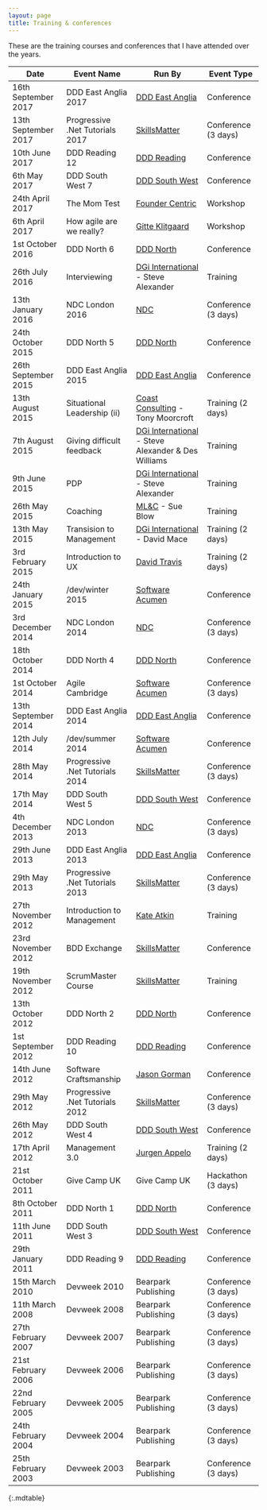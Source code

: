 ```yaml
---
layout: page
title: Training & conferences
---
```


These are the training courses and conferences that I have attended over the years.

| **Date**            | **Event Name**                  | **Run By**                                               | **Event Type**      |
| ------------------- | ------------------------------- | -------------------------------------------------------- | ------------------- |
| 16th September 2017 | DDD East Anglia 2017            | [DDD East Anglia][8]                                     | Conference          |
| 13th September 2017 | Progressive .Net Tutorials 2017 | [SkillsMatter][6]                                        | Conference (3 days) |
| 10th June 2017      | DDD Reading 12                  | [DDD Reading][1]                                         | Conference          |
| 6th May 2017        | DDD South West 7                | [DDD South West][2]                                      | Conference          |
| 24th April 2017     | The Mom Test                    | [Founder Centric][16]                                    | Workshop            |
| 6th April 2017      | How agile are we really?        | [Gitte Klitgaard][15]                                    | Workshop            |
| 1st October 2016    | DDD North 6                     | [DDD North][3]                                           | Conference          |
| 26th July 2016      | Interviewing                    | [DGi International][12] - Steve Alexander                | Training            |
| 13th January 2016   | NDC London 2016                 | [NDC][9]                                                 | Conference (3 days) |
| 24th October 2015   | DDD North 5                     | [DDD North][3]                                           | Conference          |
| 26th September 2015 | DDD East Anglia 2015            | [DDD East Anglia][8]                                     | Conference          |
| 13th August 2015    | Situational Leadership (ii)     | [Coast Consulting][14] - Tony Moorcroft                  | Training (2 days)   |
| 7th August 2015     | Giving difficult feedback       | [DGi International][12] - Steve Alexander & Des Williams | Training            |
| 9th June 2015       | PDP                             | [DGi International][12] - Steve Alexander                | Training            |
| 26th May 2015       | Coaching                        | [ML&C][13] - Sue Blow                                    | Training            |
| 13th May 2015       | Transision to Management        | [DGi International][12] - David Mace                     | Training (2 days)   |
| 3rd February 2015   | Introduction to UX              | [David Travis][11]                                       | Training (2 days)   |
| 24th January 2015   | /dev/winter 2015                | [Software Acumen][10]                                    | Conference          |
| 3rd December 2014   | NDC London 2014                 | [NDC][9]                                                 | Conference (3 days) |
| 18th October 2014   | DDD North 4                     | [DDD North][3]                                           | Conference          |
| 1st October 2014    | Agile Cambridge                 | [Software Acumen][10]                                    | Conference (3 days) |
| 13th September 2014 | DDD East Anglia 2014            | [DDD East Anglia][8]                                     | Conference          |
| 12th July 2014      | /dev/summer 2014                | [Software Acumen][10]                                    | Conference          |
| 28th May 2014       | Progressive .Net Tutorials 2014 | [SkillsMatter][6]                                        | Conference (3 days) |
| 17th May 2014       | DDD South West 5                | [DDD South West][2]                                      | Conference          |
| 4th December 2013   | NDC London 2013                 | [NDC][9]                                                 | Conference (3 days) |
| 29th June 2013      | DDD East Anglia 2013            | [DDD East Anglia][8]                                     | Conference          |
| 29th May 2013       | Progressive .Net Tutorials 2013 | [SkillsMatter][6]                                        | Conference (3 days) |
| 27th November 2012  | Introduction to Management      | [Kate Atkin][7]                                          | Training            |
| 23rd November 2012  | BDD Exchange                    | [SkillsMatter][6]                                        | Conference          |
| 19th November 2012  | ScrumMaster Course              | [SkillsMatter][6]                                        | Training            |
| 13th October 2012   | DDD North 2                     | [DDD North][3]                                           | Conference          |
| 1st September 2012  | DDD Reading 10                  | [DDD Reading][1]                                         | Conference          |
| 14th June 2012      | Software Craftsmanship          | [Jason Gorman][5]                                        | Conference          |
| 29th May 2012       | Progressive .Net Tutorials 2012 | [SkillsMatter][6]                                        | Conference (3 days) |
| 26th May 2012       | DDD South West 4                | [DDD South West][2]                                      | Conference          |
| 17th April 2012     | Management 3.0                  | [Jurgen Appelo][4]                                       | Training  (2 days)  |
| 21st October 2011   | Give Camp UK                    | Give Camp UK                                             | Hackathon (3 days)  |
| 8th October 2011    | DDD North 1                     | [DDD North][3]                                           | Conference          |
| 11th June 2011      | DDD South West 3                | [DDD South West][2]                                      | Conference          |
| 29th January 2011   | DDD Reading 9                   | [DDD Reading][1]                                         | Conference          |
| 15th March 2010     | Devweek 2010                    | Bearpark Publishing                                      | Conference (3 days) |
| 11th March 2008     | Devweek 2008                    | Bearpark Publishing                                      | Conference (3 days) |
| 27th February 2007  | Devweek 2007                    | Bearpark Publishing                                      | Conference (3 days) |
| 21st February 2006  | Devweek 2006                    | Bearpark Publishing                                      | Conference (3 days) |
| 22nd February 2005  | Devweek 2005                    | Bearpark Publishing                                      | Conference (3 days) |
| 24th February 2004  | Devweek 2004                    | Bearpark Publishing                                      | Conference (3 days) |
| 25th February 2003  | Devweek 2003                    | Bearpark Publishing                                      | Conference (3 days) |
{:.mdtable}

 [1]: http://www.developerdeveloperdeveloper.com
 [2]: http://www.dddsouthwest.com
 [3]: http://dddnorth.co.uk
 [4]: https://management30.com
 [5]: http://www.codemanship.co.uk
 [6]: https://skillsmatter.com
 [7]: http://kateatkin.com
 [8]: https://www.dddeastanglia.com
 [9]: http://www.ndcconferences.com
 [10]: http://www.software-acumen.com
 [11]: http://www.userfocus.co.uk
 [12]: http://dginternational.co.uk
 [13]: http://www.management-learning.co.uk
 [14]: http://coastconsulting.com
 [15]: https://twitter.com/nativewired
 [16]: http://www.foundercentric.com
